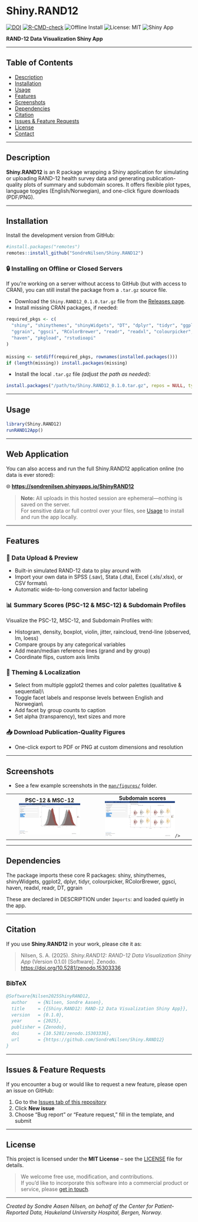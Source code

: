 # Shiny.RAND12

<!-- badges: start -->
[![DOI](https://zenodo.org/badge/DOI/10.5281/zenodo.15303336.svg)](https://doi.org/10.5281/zenodo.15303336)
[![R-CMD-check](https://github.com/SondreNilsen/Shiny.RAND12/actions/workflows/R-CMD-check.yaml/badge.svg)](https://github.com/SondreNilsen/Shiny.RAND12/actions/workflows/R-CMD-check.yaml)
![Offline Install](https://img.shields.io/badge/offline--install-ready-brightgreen)
![License: MIT](https://img.shields.io/badge/License-MIT-lightgrey)
![Shiny App](https://img.shields.io/badge/Shiny_App-RAND--12-blue)
<!-- badges: end -->

**RAND-12 Data Visualization Shiny App**

------------------------------------------------------------------------

## Table of Contents

-   [Description](#description)
-   [Installation](#installation)
-   [Usage](#usage)
-   [Features](#features)
-   [Screenshots](#screenshots)
-   [Dependencies](#dependencies)
-   [Citation](#citation)
-   [Issues & Feature Requests](#issues--feature-requests)
-   [License](#license)
-   [Contact](#contact)

------------------------------------------------------------------------

## Description

**Shiny.RAND12** is an R package wrapping a Shiny application for simulating or uploading RAND-12 health survey data and generating publication-quality plots of summary and subdomain scores. It offers flexible plot types, language toggles (English/Norwegian), and one-click figure downloads (PDF/PNG).

------------------------------------------------------------------------

## Installation

Install the development version from GitHub:

``` r
#install.packages("remotes")
remotes::install_github("SondreNilsen/Shiny.RAND12")
```

### 🔒 Installing on Offline or Closed Servers

If you're working on a server without access to GitHub (but with access to CRAN), you can still install the package from a `.tar.gz` source file.

-   Download the `Shiny.RAND12_0.1.0.tar.gz` file from the [Releases page](https://github.com/SondreNilsen/Shiny.RAND12/releases).
-   Install missing CRAN packages, if needed:

```r
required_pkgs <- c(
  "shiny", "shinythemes", "shinyWidgets", "DT", "dplyr", "tidyr", "ggplot2",
  "ggrain", "ggsci", "RColorBrewer", "readr", "readxl", "colourpicker",
  "haven", "pkgload", "rstudioapi"
)

missing <- setdiff(required_pkgs, rownames(installed.packages()))
if (length(missing)) install.packages(missing)
```

- Install the local `.tar.gz` file *(adjust the path as needed)*:

```r
install.packages("/path/to/Shiny.RAND12_0.1.0.tar.gz", repos = NULL, type = "source")
```
------------------------------------------------------------------------

## Usage

``` r
library(Shiny.RAND12)
runRAND12App()
```

------------------------------------------------------------------------

## Web Application

You can also access and run the full Shiny.RAND12 application online (no data is ever stored):

🌐 **https://sondrenilsen.shinyapps.io/ShinyRAND12**

> **Note:** All uploads in this hosted session are ephemeral—nothing is saved on the server.  
> For sensitive data or full control over your files, see [Usage](#usage) to install and run the app locally.

------------------------------------------------------------------------


## Features

### 📂 Data Upload & Preview

-   Built-in simulated RAND-12 data to play around with
-   Import your own data in SPSS (.sav), Stata (.dta), Excel (.xls/.xlsx), or CSV formats\
-   Automatic wide-to-long conversion and factor labeling

### 📊 Summary Scores (PSC-12 & MSC-12) & Subdomain Profiles

Visualize the PSC-12, MSC-12, and Subdomain Profiles with: 
- Histogram, density, boxplot, violin, jitter, raincloud, trend-line (observed, lm, loess) 
- Compare groups by any categorical variables 
- Add mean/median reference lines (grand and by group) 
- Coordinate flips, custom axis limits

### 🎨 Theming & Localization

-   Select from multiple ggplot2 themes and color palettes (qualitative & sequential)\
-   Toggle facet labels and response levels between English and Norwegian\
-   Add facet by group counts to caption
-   Set alpha (transparency), text sizes and more

### 📥 Download Publication-Quality Figures

-   One-click export to PDF or PNG at custom dimensions and resolution

------------------------------------------------------------------------

## Screenshots

- See a few example screenshots in the [`man/figures/`](man/figures/) folder.

<table>
<tr>
  <td align="center">
    <strong>PSC-12 & MSC-12</strong><br/>
    <img
      src="man/figures/Screenshot_summary_density.png"
      alt="RAND-12 PSC-12 & MSC-12 density plot"
      width="75%"
    />
  </td>
  <td align="center">
    <strong>Subdomain scores</strong><br/>
    <img
      src="man/figures/Screenshot_subdomain_rain.png"
      alt="RAND-12 Physical Subdomain raincloud plot"
      width="75%"

    />
  </td>
</tr>
</table>

------------------------------------------------------------------------

## Dependencies

The package imports these core R packages: shiny, shinythemes, shinyWidgets, ggplot2, dplyr, tidyr, colourpicker, RColorBrewer, ggsci, haven, readxl, readr, DT, ggrain

These are declared in DESCRIPTION under `Imports`: and loaded quietly in the app.

------------------------------------------------------------------------

## Citation

If you use **Shiny.RAND12** in your work, please cite it as:

> Nilsen, S. A. (2025). *Shiny.RAND12: RAND-12 Data Visualization Shiny App* (Version 0.1.0) [Software]. Zenodo. https://doi.org/10.5281/zenodo.15303336

### BibTeX

```bibtex
@Software{Nilsen2025ShinyRAND12,
  author    = {Nilsen, Sondre Aasen},
  title     = {{Shiny.RAND12: RAND-12 Data Visualization Shiny App}},
  version   = {0.1.0},
  year      = {2025},
  publisher = {Zenodo},
  doi       = {10.5281/zenodo.15303336},
  url       = {https://github.com/SondreNilsen/Shiny.RAND12}
}

```
------------------------------------------------------------------------
## Issues & Feature Requests

If you encounter a bug or would like to request a new feature, please open an issue on GitHub:

1. Go to the [Issues tab of this repository](https://github.com/SondreNilsen/Shiny.RAND12/issues)  
2. Click **New issue**  
3. Choose “Bug report” or “Feature request,” fill in the template, and submit

------------------------------------------------------------------------


## License

This project is licensed under the **MIT License** – see the [LICENSE](LICENSE.md) file for details.

 > We welcome free use, modification, and contributions.  
 > If you’d like to incorporate this software into a commercial product or service, please [get in touch](mailto:sondre.aa.nilsen@gmail.com).

------------------------------------------------------------------------

*Created by Sondre Aasen Nilsen, on behalf of the Center for Patient-Reported Data, Haukeland University Hospital, Bergen, Norway.*

